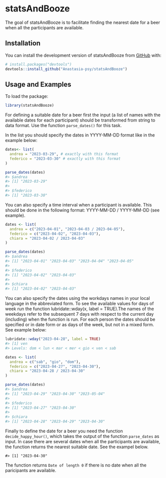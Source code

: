 
<!-- README.md is generated from README.Rmd. Please edit that file -->

# statsAndBooze

<!-- badges: start -->
<!-- badges: end -->

The goal of statsAndBooze is to facilitate finding the nearest date for
a beer when all the participants are available.

## Installation

You can install the development version of statsAndBooze from
[GitHub](https://github.com/) with:

``` r
# install.packages("devtools")
devtools::install_github("Anastasia-psy/statsAndBooze")
```

## Usage and Examples

To load the package:

``` r
library(statsAndBooze)
```

For defining a suitable date for a beer first the input (a list of names
with the available dates for each participant) should be transformed
from string to data format. Use the function `parse_dates()` for this
task.

In the list you should specify the dates in YYYY-MM-DD format like in
the example below:

``` r
dates<- list(
  andrea = "2023-03-29", # exactly with this format
  federico = "2023-03-30" # exactly with this format
)

parse_dates(dates)
#> $andrea
#> [1] "2023-03-29"
#> 
#> $federico
#> [1] "2023-03-30"
```

You can also specify a time interval when a participant is available.
This should be done in the following format: YYYY-MM-DD / YYYY-MM-DD
(see example).

``` r
dates <- list(
  andrea = c("2023-04-01", "2023-04-03 / 2023-04-05"),
  federico = c("2023-04-02", "2023-04-03"),
  chiara = "2023-04-02 / 2023-04-03"
)

parse_dates(dates)
#> $andrea
#> [1] "2023-04-01" "2023-04-03" "2023-04-04" "2023-04-05"
#> 
#> $federico
#> [1] "2023-04-02" "2023-04-03"
#> 
#> $chiara
#> [1] "2023-04-02" "2023-04-03"
```

You can also specify the dates using the workdays names in your local
language in the abbreviated form. To see the available values for days
of week run the function lubridate::wday(x, label = TRUE).The names of
the weekdays refer to the subsequent 7 days with respect to the current
day (including) when the function is run. For each person the dates
should be specified or in date form or as days of the week, but not in a
mixed form. See example below:

``` r
lubridate::wday("2023-04-28", label = TRUE)
#> [1] ven
#> Levels: dom < lun < mar < mer < gio < ven < sab

dates <- list(
  andrea = c("sab", "gio", "dom"),
  federico = c("2023-04-27", "2023-04-30"),
  chiara = "2023-04-28 / 2023-04-30"
)

parse_dates(dates)
#> $andrea
#> [1] "2023-04-29" "2023-04-30" "2023-05-04"
#> 
#> $federico
#> [1] "2023-04-27" "2023-04-30"
#> 
#> $chiara
#> [1] "2023-04-28" "2023-04-29" "2023-04-30"
```

Finally to define the date for a beer you need the function
`decide_happy_hour()`, which takes the output of the function
`parse_dates` as input. In case there are several dates when all the
participants are available, the function returns the nearest suitable
date. See the exampel below.

    #> [1] "2023-04-30"

The function returns `Date of length 0` if there is no date when all the
paricipants are available.
